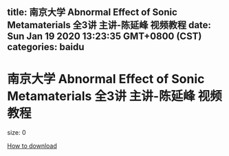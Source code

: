 
title: 南京大学 Abnormal Effect of Sonic Metamaterials 全3讲 主讲-陈延峰 视频教程
date: Sun Jan 19 2020 13:23:35 GMT+0800 (CST)    
categories: baidu
---

# 南京大学 Abnormal Effect of Sonic Metamaterials 全3讲 主讲-陈延峰 视频教程
size: 0
 
 

[How to download](https://bpcam.bemobtrk.com/go/2ceec3aa-1ca2-46d6-b9ff-aaa5c184517c?jno=380)
